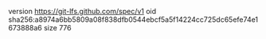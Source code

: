 version https://git-lfs.github.com/spec/v1
oid sha256:a8974a6bb5809a08f838dfb0544ebcf5a5f14224cc725dc65efe74e1673888a6
size 776
